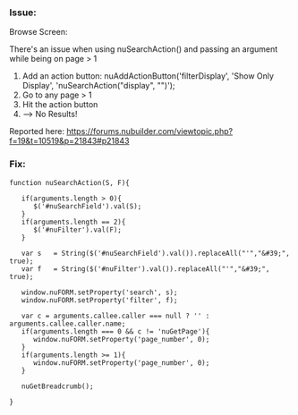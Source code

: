 ### Issue: 

Browse Screen:

There's an issue when using nuSearchAction() and passing an argument while being on page > 1

1. Add an action button: nuAddActionButton('filterDisplay', 'Show Only Display', 'nuSearchAction("display", "")');
2. Go to any page > 1
3. Hit the action button
4. --> No Results!

Reported here: https://forums.nubuilder.com/viewtopic.php?f=19&t=10519&p=21843#p21843

### Fix: 

```
function nuSearchAction(S, F){

   if(arguments.length > 0){
      $('#nuSearchField').val(S);
   }
   if(arguments.length == 2){
      $('#nuFilter').val(F);
   }

   var s   = String($('#nuSearchField').val()).replaceAll("'","&#39;", true);
   var f   = String($('#nuFilter').val()).replaceAll("'","&#39;", true);
   
   window.nuFORM.setProperty('search', s);
   window.nuFORM.setProperty('filter', f);
   
   var c = arguments.callee.caller === null ? '' :  arguments.callee.caller.name;
   if(arguments.length === 0 && c != 'nuGetPage'){
      window.nuFORM.setProperty('page_number', 0);
   }
   if(arguments.length >= 1){
      window.nuFORM.setProperty('page_number', 0);
   }

   nuGetBreadcrumb();
   
}
```

